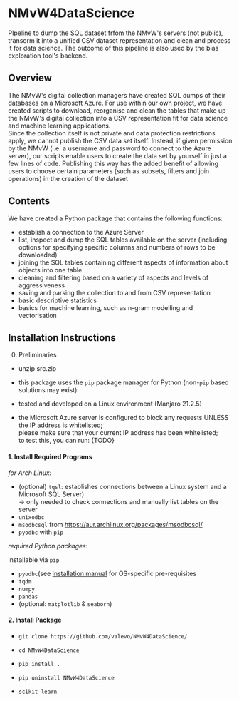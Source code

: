 # NMvW4DataScience
PIpeline to dump the SQL dataset frfom the NMvW's servers (not public), transorm it into a unified CSV dataset representation and clean and process it for data science. The outcome of this pipeline is also used by the bias exploration tool's backend.




## Overview

The NMvW's digital collection managers have created SQL dumps of their databases on a Microsoft Azure.  For use within our own project, we have created scripts to download, reorganise and clean the tables that make up the NMvW's digital collection into a CSV representation fit for data science and machine learning applications.  
Since the collection itself is not private and data protection restrictions apply, we cannot publish the CSV data set itself. Instead, if given permission by the NMvW (i.e. a username and password to connect to the Azure server), our scripts enable users to create the data set by yourself in just a few lines of code. Publishing this way has the added benefit of allowing users to choose certain parameters (such as subsets, filters and join operations) in the creation of the dataset

## Contents

We have created a Python package that contains the following functions:

 - establish a connection to the Azure Server
 - list, inspect and dump the SQL tables available on the server (including options for specifying specific columns and numbers of rows to be downloaded)
 - joining the SQL tables containing different aspects of information about objects into one table
 - cleaning and filtering based on a variety of aspects and levels of aggressiveness
 - saving and parsing the collection to and from CSV representation
 - basic descriptive statistics
 - basics for machine learning, such as n-gram modelling and vectorisation 

 
## Installation Instructions

0. Preliminaries

 - unzip src.zip 
 
 - this package uses the `pip` package manager for Python (non-`pip` based solutions may exist)
 - tested and developed on a Linux environment (Manjaro 21.2.5)

 - the Microsoft Azure server is configured to block any requests UNLESS the IP address is whitelisted;  
   please make sure that your current IP address has been whitelisted;  
   to test this, you can run: {TODO}

#### 1. Install Required Programs

_for Arch Linux:_
 - (optional) `tqsl`: establishes connections between a Linux system and a Microsoft SQL Server)  
   -> only needed to check connections and manually list tables on the server
 - `unixodbc`
 - `msodbcsql` from https://aur.archlinux.org/packages/msodbcsql/
 - `pyodbc` with `pip`

_required Python packages_:

installable via `pip`
 - `pyodbc`(see [installation manual](https://github.com/mkleehammer/pyodbc/wiki/Install) for OS-specific
   pre-requisites
 - `tqdm`
 - `numpy`
 - `pandas`
 - (optional: `matplotlib` & `seaborn`)

#### 2. Install Package

 - `git clone https://github.com/valevo/NMvW4DataScience/`
 - `cd NMvW4DataScience`
 - `pip install .`

 - `pip uninstall NMvW4DataScience`
 - `scikit-learn`

